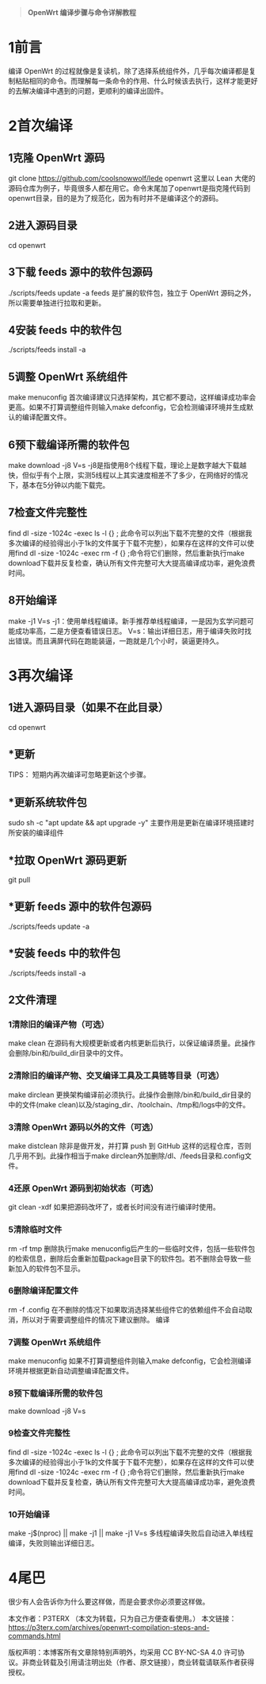 >**OpenWrt 编译步骤与命令详解教程**

# 1前言
编译 Open­Wrt 的过程就像是复读机，除了选择系统组件外，几乎每次编译都是复制粘贴相同的命令。而理解每一条命令的作用、什么时候该去执行，这样才能更好的去解决编译中遇到的问题，更顺利的编译出固件。

# 2首次编译
## 1克隆 Open­Wrt 源码

git clone https://github.com/coolsnowwolf/lede openwrt
这里以 Lean 大佬的源码仓库为例子，毕竟很多人都在用它。命令末尾加了openwrt是指克隆代码到openwrt目录，目的是为了规范化，因为有时并不是编译这个的源码。
## 2进入源码目录

cd openwrt
## 3下载 feeds 源中的软件包源码

./scripts/feeds update -a
feeds 是扩展的软件包，独立于 Open­Wrt 源码之外，所以需要单独进行拉取和更新。
## 4安装 feeds 中的软件包

./scripts/feeds install -a
## 5调整 Open­Wrt 系统组件

make menuconfig
首次编译建议只选择架构，其它都不要动，这样编译成功率会更高。如果不打算调整组件则输入make defconfig，它会检测编译环境并生成默认的编译配置文件。
## 6预下载编译所需的软件包

make download -j8 V=s
-j8是指使用8个线程下载，理论上是数字越大下载越快，但似乎有个上限，实测5线程以上其实速度相差不了多少，在网络好的情况下，基本在5分钟以内能下载完。
## 7检查文件完整性

find dl -size -1024c -exec ls -l {} \;
此命令可以列出下载不完整的文件（根据我多次编译的经验得出小于1k的文件属于下载不完整），如果存在这样的文件可以使用find dl -size -1024c -exec rm -f {} \;命令将它们删除，然后重新执行make download下载并反复检查，确认所有文件完整可大大提高编译成功率，避免浪费时间。
## 8开始编译

make -j1 V=s
-j1：使用单线程编译。新手推荐单线程编译，一是因为玄学问题可能成功率高，二是方便查看错误日志。
V=s：输出详细日志，用于编译失败时找出错误。而且满屏代码在跑能装逼，一跑就是几个小时，装逼更持久。

# 3再次编译
## 1进入源码目录（如果不在此目录）

cd openwrt
## *更新
TIPS： 短期内再次编译可忽略更新这个步骤。
## *更新系统软件包

sudo sh -c "apt update && apt upgrade -y"
主要作用是更新在编译环境搭建时所安装的编译组件
## *拉取 Open­Wrt 源码更新

git pull
## *更新 feeds 源中的软件包源码

./scripts/feeds update -a
## *安装 feeds 中的软件包

./scripts/feeds install -a
## 2文件清理
### 1清除旧的编译产物（可选）

make clean
在源码有大规模更新或者内核更新后执行，以保证编译质量。此操作会删除/bin和/build_dir目录中的文件。
### 2清除旧的编译产物、交叉编译工具及工具链等目录（可选）

make dirclean
更换架构编译前必须执行。此操作会删除/bin和/build_dir目录的中的文件(make clean)以及/staging_dir、/toolchain、/tmp和/logs中的文件。
### 3清除 Open­Wrt 源码以外的文件（可选）

make distclean
除非是做开发，并打算 push 到 GitHub 这样的远程仓库，否则几乎用不到。此操作相当于make dirclean外加删除/dl、/feeds目录和.config文件。
### 4还原 Open­Wrt 源码到初始状态（可选）

git clean -xdf
如果把源码改坏了，或者长时间没有进行编译时使用。
### 5清除临时文件

rm -rf tmp
删除执行make menuconfig后产生的一些临时文件，包括一些软件包的检索信息，删除后会重新加载package目录下的软件包。若不删除会导致一些新加入的软件包不显示。
### 6删除编译配置文件

rm -f .config
在不删除的情况下如果取消选择某些组件它的依赖组件不会自动取消，所以对于需要调整组件的情况下建议删除。
编译
### 7调整 Open­Wrt 系统组件

make menuconfig
如果不打算调整组件则输入make defconfig，它会检测编译环境并根据更新自动调整编译配置文件。
### 8预下载编译所需的软件包

make download -j8 V=s
### 9检查文件完整性

find dl -size -1024c -exec ls -l {} \;
此命令可以列出下载不完整的文件（根据我多次编译的经验得出小于1k的文件属于下载不完整），如果存在这样的文件可以使用find dl -size -1024c -exec rm -f {} \;命令将它们删除，然后重新执行make download下载并反复检查，确认所有文件完整可大大提高编译成功率，避免浪费时间。
### 10开始编译

make -j$(nproc) || make -j1 || make -j1 V=s
多线程编译失败后自动进入单线程编译，失败则输出详细日志。
# 4尾巴
很少有人会告诉你为什么要这样做，而是会要求你必须要这样做。



本文作者：P3TERX
（本文为转载，只为自己方便查看使用。）
本文链接：https://p3terx.com/archives/openwrt-compilation-steps-and-commands.html

版权声明：本博客所有文章除特别声明外，均采用 CC BY-NC-SA 4.0 许可协议。非商业转载及引用请注明出处（作者、原文链接），商业转载请联系作者获得授权。